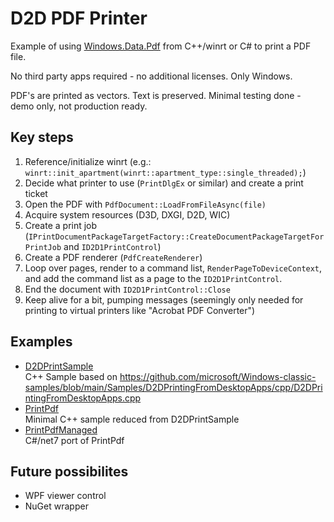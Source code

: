 # D2D PDF Printer

Example of using [Windows.Data.Pdf](https://learn.microsoft.com/en-us/uwp/api/windows.data.pdf?view=winrt-22621) from C++/winrt or C# to print a PDF file.

No third party apps required - no additional licenses.  Only Windows.

PDF's are printed as vectors.  Text is preserved.  Minimal testing done - demo only, not production ready.

## Key steps

1. Reference/initialize winrt (e.g.: `winrt::init_apartment(winrt::apartment_type::single_threaded);`)
1. Decide what printer to use (`PrintDlgEx` or similar) and create a print ticket
1. Open the PDF with `PdfDocument::LoadFromFileAsync(file)`
1. Acquire system resources (D3D, DXGI, D2D, WIC)
1. Create a print job (`IPrintDocumentPackageTargetFactory::CreateDocumentPackageTargetForPrintJob` and `ID2D1PrintControl`)
1. Create a PDF renderer (`PdfCreateRenderer`)
1. Loop over pages, render to a command list, `RenderPageToDeviceContext`, and add the command list as a page to the `ID2D1PrintControl`.
1. End the document with `ID2D1PrintControl::Close`
1. Keep alive for a bit, pumping messages (seemingly only needed for printing to virtual printers like "Acrobat PDF Converter")

## Examples
- [D2DPrintSample](D2DPrintSample)<br/>C++ Sample based on https://github.com/microsoft/Windows-classic-samples/blob/main/Samples/D2DPrintingFromDesktopApps/cpp/D2DPrintingFromDesktopApps.cpp
- [PrintPdf](PrintPdf)<br/>Minimal C++ sample reduced from D2DPrintSample
- [PrintPdfManaged](PrintPdfManaged)<br/>C#/net7 port of PrintPdf

## Future possibilites
- WPF viewer control
- NuGet wrapper
